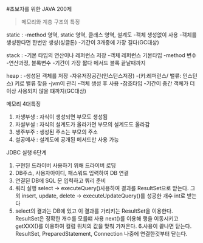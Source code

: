#초보자를 위한 JAVA 200제
>메모리와 계층 구조의 특징

static :
-method 영역, static 영역, 클래스 영역, 설계도
-객체 생성없이 사용
-객체를 생성한다면 한번만 생성(싱글톤)
-기간이 3개중에 가장 길다(GC대상)

stack :
-기본 타입의 연산이나 레퍼런스 저장
-객체 레퍼런스 기본타입
-method 변수
-연산과정, 블록변수
-기간이 가장 짧다 메서드 블록 끝날때까지

heap :
-생성된 객체를 저장
-자유저장공간(인스턴스저장)
-(키:레퍼런스/ 밸류: 인스턴스) 키로 밸류 찾음
-jvm이 관리
-객체 생성 후 사용
-참조타입
-기간이 중간 객체가 더이상 사용되지 않을 떄까지(GC대상)

메모리 4대특징
1. 자생부생 : 자식이 생성되면 부모도 생성됨
2. 자설부설 : 자식의 설계도가 올라가면 부모의 설계도도 올라감
3. 생주부주 : 생성된 주소는 부모의 주소
4. 설공메사 : 설계도에 공개된 메서드만 사용 가능



JDBC
실행 6단계
1. 구현된 드라이버 사용하기 위해 드라이버 로딩
2. DB주소, 사용자아이디, 패스워드 입력하여 DB 연결
3. 연결된 DB에 SQL 문 입력하고 쿼리 준비
4. 쿼리 실행 select -> executeQuery()사용하여 결과를 ResultSet으로 받는다.
그외 insert, update, delete -> executeUpdateQuery()를 성공한 개수 int로 받는다
5. select의 결과는 DB에 있고 이 결과를 가리키는 ResultSet을 이용한다. ResultSet은 정확한 개수를 모를떄 사용
next()를 이용해 행을 이동시키고 getXXX()를 이용하여 컬럼 위치의 값을 맞춰 가져온다.
6.사용이 끝나면 닫는다. ResultSet, PreparedStatement, Connection 나중에 연결한것부터 닫는다.
